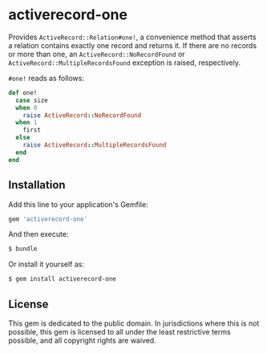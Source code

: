 # activerecord-one

Provides `ActiveRecord::Relation#one!`, a convenience method that asserts a relation contains exactly one record and returns it. If there are no records or more than one, an `ActiveRecord::NoRecordFound` or `ActiveRecord::MultipleRecordsFound` exception is raised, respectively.

`#one!` reads as follows:

```ruby
def one!
  case size
  when 0
    raise ActiveRecord::NoRecordFound
  when 1
    first
  else
    raise ActiveRecord::MultipleRecordsFound
  end
end
```

## Installation
Add this line to your application's Gemfile:

```ruby
gem 'activerecord-one'
```

And then execute:
```bash
$ bundle
```

Or install it yourself as:
```bash
$ gem install activerecord-one
```

## License
This gem is dedicated to the public domain. In jurisdictions where this is not possible, this gem is licensed to all under the least restrictive terms possible, and all copyright rights are waived.
